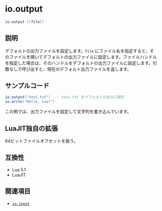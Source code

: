 # io.output

```lua
io.output ([file])
```

## 説明

デフォルトの出力ファイルを設定します。`file` にファイル名を指定すると、そのファイルを開いてデフォルトの出力ファイルに設定します。ファイルハンドルを指定した場合は、そのハンドルをデフォルトの出力ファイルに設定します。引数なしで呼び出すと、現在のデフォルト出力ファイルを返します。

## サンプルコード

```lua
io.output("test.txt")  -- test.txt をデフォルトの出力に設定
io.write("Hello, Lua!")
```

この例では、出力ファイルを設定して文字列を書き込んでいます。

## LuaJIT独自の拡張

64ビットファイルオフセットを扱う。

## 互換性

- Lua 5.1
- LuaJIT

## 関連項目

- [`io.input`](input.md)